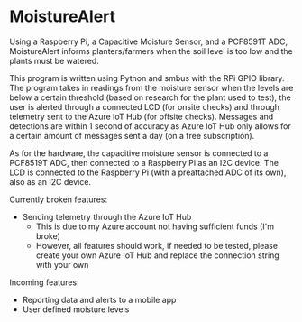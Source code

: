 # MoistureAlert

Using a Raspberry Pi, a Capacitive Moisture Sensor, and a PCF8591T ADC, MoistureAlert informs planters/farmers when the soil level is too low and the plants must be watered.  

This program is written using Python and smbus with the RPi GPIO library. The program takes in readings from the moisture sensor when the levels are below a certain threshold (based on research for the plant used to test), the user is alerted through a connected LCD (for onsite checks) and through telemetry sent to the Azure IoT Hub (for offsite checks). Messages and detections are within 1 second of accuracy as Azure IoT Hub only allows for a certain amount of messages sent a day (on a free subscription). 

As for the hardware, the capacitive moisture sensor is connected to a PCF8519T ADC, then connected to a Raspberry Pi as an I2C device. The LCD is connected to the Raspberry Pi (with a preattached ADC of its own), also as an I2C device. 

Currently broken features:
- Sending telemetry through the Azure IoT Hub
  - This is due to my Azure account not having sufficient funds (I'm broke)
  - However, all features should work, if needed to be tested, please create your own Azure IoT Hub and replace the connection
    string with your own

Incoming features:
- Reporting data and alerts to a mobile app
- User defined moisture levels
